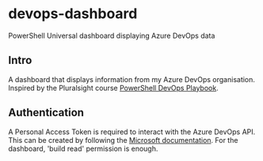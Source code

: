 # devops-dashboard

PowerShell Universal dashboard displaying Azure DevOps data

## Intro

A dashboard that displays information from my Azure DevOps organisation. Inspired by the Pluralsight course [PowerShell DevOps Playbook].

[PowerShell DevOps Playbook]: https://app.pluralsight.com/library/courses/powershell-devops-playbook/table-of-contents

## Authentication

A Personal Access Token is required to interact with the Azure DevOps API. This can be created by following the [Microsoft documentation].
For the dashboard, 'build read' permission is enough.

[Microsoft documentation]: https://docs.microsoft.com/en-us/azure/devops/organizations/accounts/use-personal-access-tokens-to-authenticate?view=azure-devops&tabs=preview-page